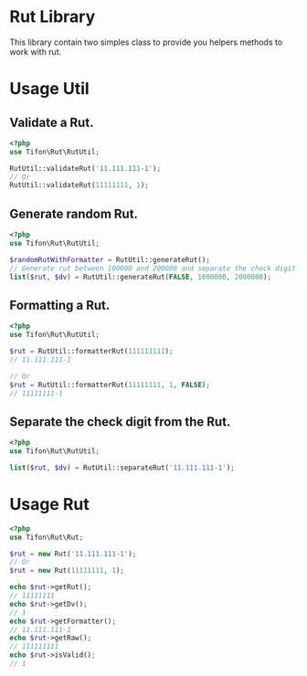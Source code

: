 Rut Library
===========

This library contain two simples class to provide you helpers methods to work with rut.

# Usage Util

## Validate a Rut.
```php
<?php
use Tifon\Rut\RutUtil;

RutUtil::validateRut('11.111.111-1');
// Or
RutUtil::validateRut(11111111, 1);
```

## Generate random Rut.
```php
<?php
use Tifon\Rut\RutUtil;

$randomRutWithFormatter = RutUtil::generateRut();
// Generate rut between 100000 and 200000 and separate the check digit.
list($rut, $dv) = RutUtil::generateRut(FALSE, 1000000, 2000000);
```

## Formatting a Rut.
```php
<?php
use Tifon\Rut\RutUtil;

$rut = RutUtil::formatterRut(111111111);
// 11.111.111-1

// Or
$rut = RutUtil::formatterRut(11111111, 1, FALSE);
// 11111111-1
```

## Separate the check digit from the Rut.
```php
<?php
use Tifon\Rut\RutUtil;

list($rut, $dv) = RutUtil::separateRut('11.111.111-1');
```

# Usage Rut
```php
<?php
use Tifon\Rut\Rut;

$rut = new Rut('11.111.111-1');
// Or
$rut = new Rut(11111111, 1);

echo $rut->getRut();
// 11111111
echo $rut->getDv();
// 1
echo $rut->getFormatter();
// 11.111.111-1
echo $rut->getRaw();
// 111111111
echo $rut->isValid();
// 1
```